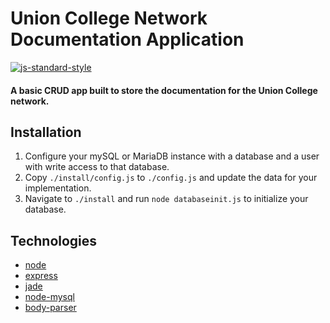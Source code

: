 # Union College Network Documentation Application
[![js-standard-style](https://cdn.rawgit.com/feross/standard/master/badge.svg)](https://github.com/feross/standard)

#### A basic CRUD app built to store the documentation for the Union College network.

## Installation

1. Configure your mySQL or MariaDB instance with a database and a user with write access to that database.
2. Copy `./install/config.js` to `./config.js` and update the data for your implementation.
3. Navigate to `./install` and run `node databaseinit.js` to initialize your database.

## Technologies

* [node](https://github.com/nodejs/node#readme)
* [express](https://github.com/strongloop/express#readme)
* [jade](https://github.com/pugjs/jade#readme)
* [node-mysql](https://github.com/felixge/node-mysql#readme)
* [body-parser](https://github.com/expressjs/body-parser#readme)

